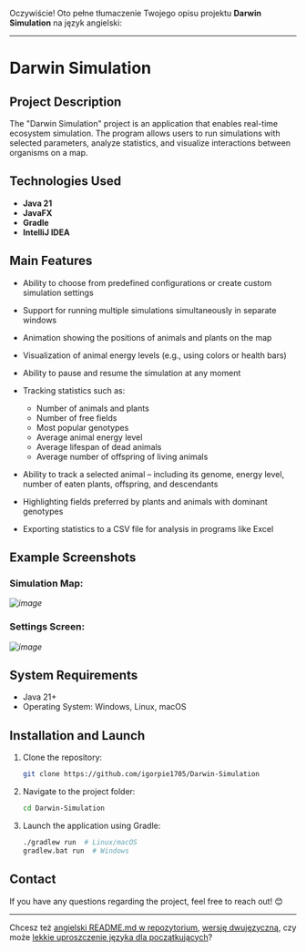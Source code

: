 Oczywiście! Oto pełne tłumaczenie Twojego opisu projektu **Darwin Simulation** na język angielski:

---

# Darwin Simulation

## Project Description

The "Darwin Simulation" project is an application that enables real-time ecosystem simulation. The program allows users to run simulations with selected parameters, analyze statistics, and visualize interactions between organisms on a map.

## Technologies Used

* **Java 21**
* **JavaFX**
* **Gradle**
* **IntelliJ IDEA**

## Main Features

* Ability to choose from predefined configurations or create custom simulation settings
* Support for running multiple simulations simultaneously in separate windows
* Animation showing the positions of animals and plants on the map
* Visualization of animal energy levels (e.g., using colors or health bars)
* Ability to pause and resume the simulation at any moment
* Tracking statistics such as:

  * Number of animals and plants
  * Number of free fields
  * Most popular genotypes
  * Average animal energy level
  * Average lifespan of dead animals
  * Average number of offspring of living animals
* Ability to track a selected animal – including its genome, energy level, number of eaten plants, offspring, and descendants
* Highlighting fields preferred by plants and animals with dominant genotypes
* Exporting statistics to a CSV file for analysis in programs like Excel

## Example Screenshots

### Simulation Map:

*![image](https://github.com/user-attachments/assets/d3d577bc-9124-4a4f-8ad6-008086914fcc)*

### Settings Screen:

*![image](https://github.com/user-attachments/assets/54fa952d-758a-40b0-bb8d-6e2bac76b6a8)*

## System Requirements

* Java 21+
* Operating System: Windows, Linux, macOS

## Installation and Launch

1. Clone the repository:

   ```sh
   git clone https://github.com/igorpie1705/Darwin-Simulation
   ```
2. Navigate to the project folder:

   ```sh
   cd Darwin-Simulation
   ```
3. Launch the application using Gradle:

   ```sh
   ./gradlew run  # Linux/macOS
   gradlew.bat run  # Windows
   ```

## Contact

If you have any questions regarding the project, feel free to reach out! 😊

---

Chcesz też [angielski README.md w repozytorium](f), [wersję dwujęzyczną](f), czy może [lekkie uproszczenie języka dla początkujących](f)?
